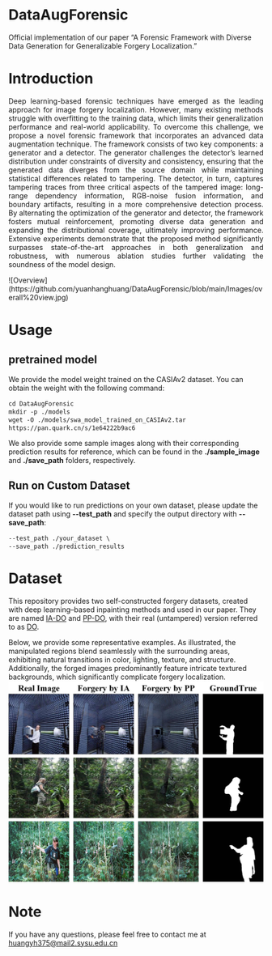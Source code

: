 # DataAugForensic
Official implementation of our paper “A Forensic Framework with Diverse Data Generation for Generalizable Forgery Localization.”

# Introduction
<p align="justify">
Deep learning-based forensic techniques have emerged as the leading approach for image forgery localization. However, many existing methods struggle with overfitting to the training data, which limits their generalization performance and real-world applicability. To overcome this challenge, we propose a novel forensic framework that incorporates an advanced data augmentation technique. The framework consists of two key components: a generator and a detector. The generator challenges the detector’s learned distribution under constraints of diversity and consistency, ensuring that the generated data diverges from the source domain while maintaining statistical differences related to tampering. The detector, in turn, captures tampering traces from three critical aspects of the tampered image: long-range dependency information, RGB-noise fusion information, and boundary artifacts, resulting in a more comprehensive detection process. By alternating the optimization of the generator and detector, the framework fosters mutual reinforcement, promoting diverse data generation and expanding the distributional coverage, ultimately improving performance. Extensive experiments demonstrate that the proposed method significantly surpasses state-of-the-art approaches in both generalization and robustness, with numerous ablation studies further validating the soundness of the model design.
</p>![Overview](https://github.com/yuanhanghuang/DataAugForensic/blob/main/Images/overall%20view.jpg)


# Usage
## pretrained model
We provide the model weight trained on the CASIAv2 dataset. You can obtain the weight with the following command: 
```
cd DataAugForensic
mkdir -p ./models
wget -O ./models/swa_model_trained_on_CASIAv2.tar https://pan.quark.cn/s/1e64222b9ac6
```
We also provide some sample images along with their corresponding prediction results for reference, which can be found in the **./sample_image** and **./save_path** folders, respectively. 
## Run on Custom Dataset
If you would like to run predictions on your own dataset, please update the dataset path using **--test_path** and specify the output directory with **--save_path**:
```
--test_path ./your_dataset \
--save_path ./prediction_results
```

# Dataset
This repository provides two self-constructed forgery datasets, created with deep learning–based inpainting methods and used in our paper. They are named [IA-DO](https://pan.quark.cn/s/6dee37235207) and [PP-DO](https://pan.quark.cn/s/6dee37235207), with their real (untampered) version referred to as [DO](https://pan.quark.cn/s/763df108d641).

Below, we provide some representative examples. As illustrated, the manipulated regions blend seamlessly with the surrounding areas, exhibiting natural transitions in color, lighting, texture, and structure. Additionally, the forged images predominantly feature intricate textured backgrounds, which significantly complicate forgery localization. ![Dataset](https://github.com/yuanhanghuang/DataAugForensic/blob/main/Images/Deep_inpainting.jpg)

# Note
If you have any questions, please feel free to contact me at huangyh375@mail2.sysu.edu.cn
